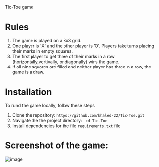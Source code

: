 Tic-Toe game
# Rules 
1. The game is played on a 3x3 grid.
2. One player is 'X' and the other player is 'O'. Players take turns placing their marks in empty squares.
3. The first player to get three of their marks in a row (horizontally,vertivally, or diagonally) wins the game.
4. If all nine squares are filled and neither player has three in a row, the game is a draw.



# Installation
To rund the game locally, follow these steps: 
1. Clone the repository: ` https://github.com/khaled-22/Tic-Toe.git `
2. Navigate the the project directory: ` cd Tic-Toe`
3. Install dependencies for the file `requirements.txt` file 


# Screenshot of the game: 

![image](https://github.com/khaled-22/Tic-Toe/assets/70975472/48fd2411-fa3f-40e5-a795-2b1c10f3ba78)

